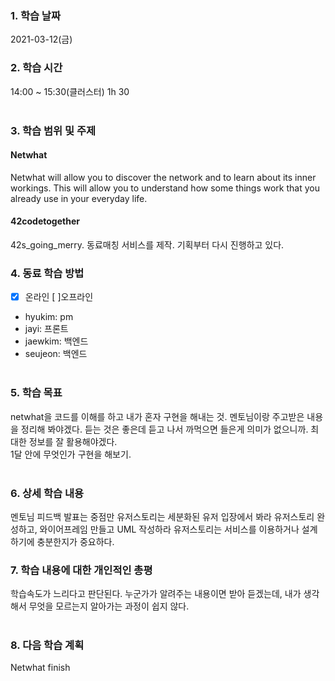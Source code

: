 ### 1. 학습 날짜
2021-03-12(금)
​
### 2. 학습 시간
14:00 ~ 15:30(클러스터) 1h 30 <br>
​
### 3. 학습 범위 및 주제
#### Netwhat <br>
Netwhat will allow you to discover the network and to learn about its inner workings. This will allow you to understand how some things work that you already use in your everyday life.<br>

#### 42codetogether <br>
42s_going_merry. 동료매칭 서비스를 제작. 기획부터 다시 진행하고 있다.
​
### 4. 동료 학습 방법
- [x] 온라인 [ ]오프라인 <br>
- hyukim: pm <br>
- jayi: 프론트 <br>
- jaewkim: 백엔드 <br>
- seujeon: 백엔드 <br>
​
### 5. 학습 목표
netwhat을 코드를 이해를 하고 내가 혼자 구현을 해내는 것. 멘토님이랑 주고받은 내용을 정리해 봐야겠다. 듣는 것은 좋은데 듣고 나서 까먹으면 들은게 의미가 없으니까. 최대한 정보를 잘 활용해야겠다. <br>
1달 안에 무엇인가 구현을 해보기. <br>
​
### 6. 상세 학습 내용
멘토님 피드백
발표는 중점만 유저스토리는 세분화된 유저 입장에서 봐라
유저스토리 완성하고, 와이어프레임 만들고 UML 작성하라
유저스토리는 서비스를 이용하거나 설계하기에 충분한지가 중요하다.
​
### 7. 학습 내용에 대한 개인적인 총평
학습속도가 느리다고 판단된다. 누군가가 알려주는 내용이면 받아 듣겠는데, 내가 생각해서 무엇을 모르는지 알아가는 과정이 쉽지 않다. <br>
​
### 8. 다음 학습 계획
Netwhat finish